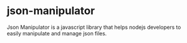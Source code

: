 # json-manipulator
Json Manipulator is a javascript library that helps nodejs developers to easily manipulate and manage json files.

